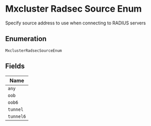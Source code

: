 
# Mxcluster Radsec Source Enum

Specify source address to use when connecting to RADIUS servers

## Enumeration

`MxclusterRadsecSourceEnum`

## Fields

| Name |
|  --- |
| `any` |
| `oob` |
| `oob6` |
| `tunnel` |
| `tunnel6` |

